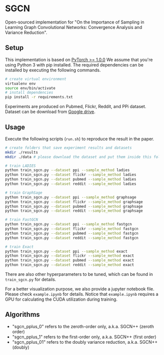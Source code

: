 # SGCN

Open-sourced implementation for "On the Importance of Sampling in Learning Graph Convolutional Networks: 
Convergence Analysis and Variance Reduction".

## Setup
This implementation is based on [PyTorch >= 1.0.0](https://pytorch.org/) We assume that you're using Python 3 with pip installed. The required dependencies can be installed by executing the following commands.

```bash
# create virtual environment
virtualenv env
source env/bin/activate
# install dependencies 
pip install -r requirements.txt
```
  
Experiments are produced on Pubmed, Flickr, Reddit, and PPi dataset. Dataset can be download from [Google drive](https://drive.google.com/drive/folders/1wW8JwNkPbXZuv1gD4E3BAQ3CHBdqtEqm?usp=sharing).

## Usage
Execute the following scripts (`run.sh`) to reproduce the result in the paper. 

```bash
# create folders that save experiment results and datasets
mkdir ./results
mkdir ./data # please download the dataset and put them inside this folder

# train LADIES
python train_sgcn.py --dataset ppi --sample_method ladies
python train_sgcn.py --dataset flickr --sample_method ladies
python train_sgcn.py --dataset pubmed --sample_method ladies
python train_sgcn.py --dataset reddit --sample_method ladies

# train GraphSage
python train_sgcn.py --dataset ppi --sample_method graphsage
python train_sgcn.py --dataset flickr --sample_method graphsage
python train_sgcn.py --dataset pubmed --sample_method graphsage
python train_sgcn.py --dataset reddit --sample_method graphsage

# train FastGCN
python train_sgcn.py --dataset ppi --sample_method fastgcn
python train_sgcn.py --dataset flickr --sample_method fastgcn
python train_sgcn.py --dataset pubmed --sample_method fastgcn
python train_sgcn.py --dataset reddit --sample_method fastgcn

# train Exact
python train_sgcn.py --dataset ppi --sample_method exact
python train_sgcn.py --dataset flickr --sample_method exact
python train_sgcn.py --dataset pubmed --sample_method exact
python train_sgcn.py --dataset reddit --sample_method exact
```
There are also other hyperparameters to be tuned, which can be found in `train_sgcn.py` for details. 

For a better visualization purpose, we also provide a jupyter notebook file.
Please check `example.ipynb` for details. Notice that `example.ipynb` requires a GPU for calculating the CUDA utilization during training.

## Algorithms
- "sgcn_pplus_0" refers to the zeroth-order only, a.k.a. SGCN++ (zeroth order)
- "sgcn_pplus_1" refers to the first-order only, a.k.a. SGCN++ (first order)
- "sgcn_pplus_01" refers to the doubly variance reduction, a.k.a. SGCN++ (doubly)

